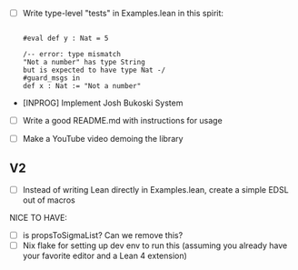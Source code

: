 - [ ] Write type-level "tests" in Examples.lean in this spirit:
    ```lean

    #eval def y : Nat = 5

    /-- error: type mismatch
    "Not a number" has type String
    but is expected to have type Nat -/
    #guard_msgs in
    def x : Nat := "Not a number"
    ```

- [INPROG] Implement Josh Bukoski System
- [ ] Write a good README.md with instructions for usage
- [ ] Make a YouTube video demoing the library



## V2
- [ ] Instead of writing Lean directly in Examples.lean, create a simple EDSL out of macros


NICE TO HAVE:
- [ ] is propsToSigmaList? Can we remove this?
- [ ] Nix flake for setting up dev env to run this (assuming you already have your favorite editor and a Lean 4 extension)